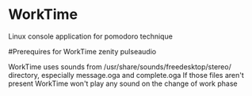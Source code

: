 # WorkTime
Linux console application for pomodoro technique 


#Prerequires for WorkTime
zenity
pulseaudio

WorkTime uses sounds from /usr/share/sounds/freedesktop/stereo/ directory, especially message.oga and complete.oga
If those files aren't present WorkTime won't play any sound on the change of work phase
